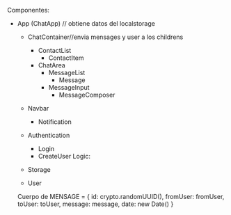 Componentes:
- App (ChatApp) // obtiene datos del localstorage

  - ChatContainer//envia mensages y user a los childrens
    - ContactList
      - ContactItem
    - ChatArea
      - MessageList
        - Message
      - MessageInput
        - MessageComposer

  - Navbar
    - Notification

  - Authentication
    - Login
    - CreateUser
Logic:
  - Storage
  - User

  Cuerpo de MENSAGE = {
          id: crypto.randomUUID(),
          fromUser: fromUser,
          toUser: toUser,
          message: message,
          date: new Date()
    }